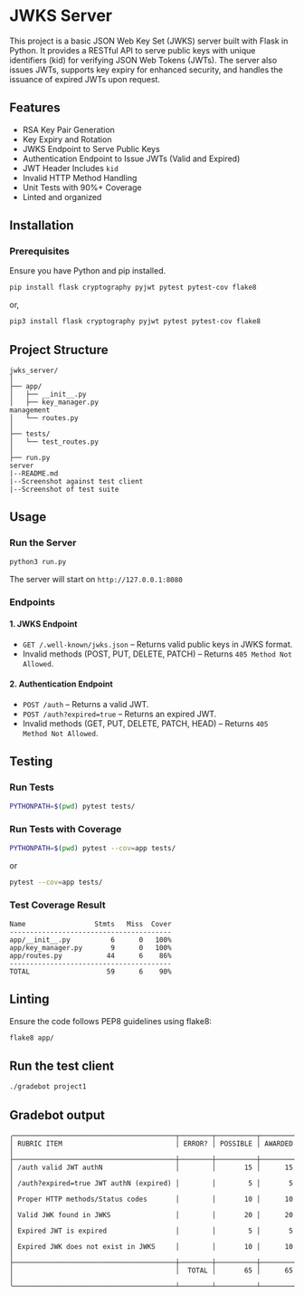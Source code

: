 # JWKS Server

This project is a basic JSON Web Key Set (JWKS) server built with Flask in Python. It provides a RESTful API to serve public keys with unique identifiers (kid) for verifying JSON Web Tokens (JWTs). The server also issues JWTs, supports key expiry for enhanced security, and handles the issuance of expired JWTs upon request.

## Features
- RSA Key Pair Generation
- Key Expiry and Rotation
- JWKS Endpoint to Serve Public Keys
- Authentication Endpoint to Issue JWTs (Valid and Expired)
- JWT Header Includes `kid`
- Invalid HTTP Method Handling
- Unit Tests with 90%+ Coverage
- Linted and organized

## Installation

### Prerequisites
Ensure you have Python and pip installed.

```bash
pip install flask cryptography pyjwt pytest pytest-cov flake8
```
or,
```bash
pip3 install flask cryptography pyjwt pytest pytest-cov flake8
```

## Project Structure
```
jwks_server/
│
├── app/
│   ├── __init__.py        
│   ├── key_manager.py     
management
│   └── routes.py          
│
├── tests/
│   └── test_routes.py     
│
├── run.py                 
server
|--README.md
|--Screenshot against test client 
|--Screenshot of test suite             
```

## Usage

### Run the Server
```bash
python3 run.py
```
The server will start on `http://127.0.0.1:8080`

### Endpoints

#### 1. JWKS Endpoint
- `GET /.well-known/jwks.json` – Returns valid public keys in JWKS format.
- Invalid methods (POST, PUT, DELETE, PATCH) – Returns `405 Method Not Allowed`.

#### 2. Authentication Endpoint
- `POST /auth` – Returns a valid JWT.
- `POST /auth?expired=true` – Returns an expired JWT.
- Invalid methods (GET, PUT, DELETE, PATCH, HEAD) – Returns `405 Method Not Allowed`.

## Testing

### Run Tests
```bash
PYTHONPATH=$(pwd) pytest tests/
```

### Run Tests with Coverage
```bash
PYTHONPATH=$(pwd) pytest --cov=app tests/
```
or 
```bash
pytest --cov=app tests/
```

### Test Coverage Result
```
Name                 Stmts   Miss  Cover
----------------------------------------
app/__init__.py          6      0   100%
app/key_manager.py       9      0   100%
app/routes.py           44      6    86%
----------------------------------------
TOTAL                   59      6    90%
```

## Linting
Ensure the code follows PEP8 guidelines using flake8:
```bash
flake8 app/
```
## Run the test client
```bash
./gradebot project1
```
## Gradebot output
```
╭────────────────────────────────────────┬────────┬──────────┬─────────╮
│ RUBRIC ITEM                            │ ERROR? │ POSSIBLE │ AWARDED │
├────────────────────────────────────────┼────────┼──────────┼─────────┤
│ /auth valid JWT authN                  │        │       15 │      15 │
│ /auth?expired=true JWT authN (expired) │        │        5 │       5 │
│ Proper HTTP methods/Status codes       │        │       10 │      10 │
│ Valid JWK found in JWKS                │        │       20 │      20 │
│ Expired JWT is expired                 │        │        5 │       5 │
│ Expired JWK does not exist in JWKS     │        │       10 │      10 │
├────────────────────────────────────────┼────────┼──────────┼─────────┤
│                                        │  TOTAL │       65 │      65 │
╰────────────────────────────────────────┴────────┴──────────┴─────────╯    
```


